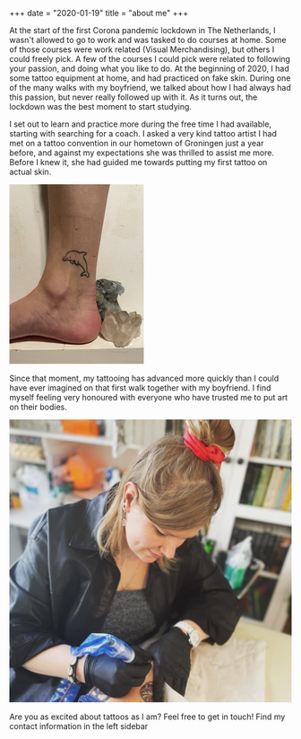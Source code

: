 +++
date = "2020-01-19"
title = "about me"
+++

At the start of the first Corona pandemic lockdown in The Netherlands, I wasn't allowed to go to work and was tasked to do courses at home. Some of those courses were work related (Visual Merchandising), but others I could freely pick.
A few of the courses I could pick were related to following your passion, and doing what you like to do. At the beginning of 2020, I had some tattoo equipment at home, and had practiced on fake skin. During one of the many walks with my boyfriend,
we talked about how I had always had this passion, but never really followed up with it. As it turns out, the lockdown was the best moment to start studying.

I set out to learn and practice more during the free time I had available, starting with searching for a coach. I asked a very kind tattoo artist I had met on a tattoo convention in our hometown of Groningen just a year before, and against my expectations
she was thrilled to assist me more. Before I knew it, she had guided me towards putting my first tattoo on actual skin.

![First tattoo][1]

Since that moment, my tattooing has advanced more quickly than I could have ever imagined on that first walk together with my boyfriend. I find myself feeling very honoured with everyone who have trusted me to put art on their bodies.

![At work][2]

Are you as excited about tattoos as I am? Feel free to get in touch! Find my contact information in the left sidebar

[1]: /img/about/first-tattoo-resized.jpg
[2]: /img/about/at-work.jpg
